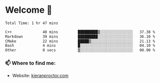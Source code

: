 # Welcome 🦘

<!--START_SECTION:waka-->

```txt
Total Time: 1 hr 47 mins

C++              40 mins         █████████▒░░░░░░░░░░░░░░░   37.38 %
Markdown         39 mins         █████████░░░░░░░░░░░░░░░░   36.10 %
CMake            22 mins         █████▒░░░░░░░░░░░░░░░░░░░   21.13 %
Bash             4 mins          █░░░░░░░░░░░░░░░░░░░░░░░░   04.10 %
Other            0 secs          ▒░░░░░░░░░░░░░░░░░░░░░░░░   00.90 %
```

<!--END_SECTION:waka-->

### 📫 Where to find me:

-   Website: [kieranproctor.com](https://kieranproctor.com/)
